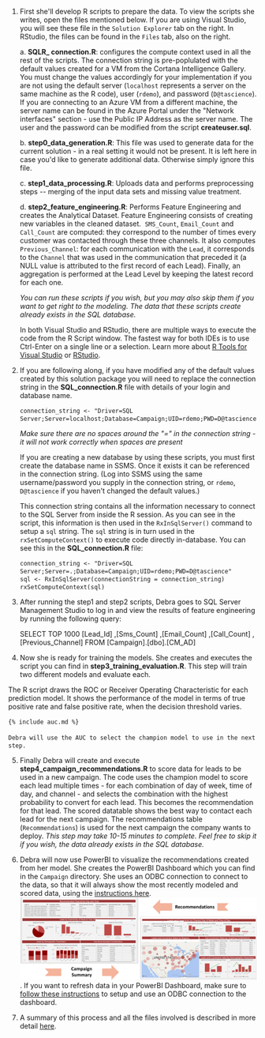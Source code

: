
1.  First she'll develop R scripts to prepare the data.  To view the scripts she writes, open the files mentioned below.  If you are using Visual Studio, you will see these file in the `Solution Explorer` tab on the right.  In RStudio, the files can be found in the `Files` tab, also on the right. 

    a.  **SQLR_ connection.R**: configures the compute context used in all the rest of the scripts. The connection string is pre-poplulated with the default values created for a VM from the Cortana Intelligence Gallery.  You must  change the values accordingly for your implementation if you are not using the default server (`localhost` represents a server on the same machine as the R code),  user (`rdemo`), and password (`D@tascience`).  If you are connecting to an Azure VM from a different machine, the server name can be found in the Azure Portal under the "Network interfaces" section - use the Public IP Address as the server name. The user and the password can be modified from the script **createuser.sql**. 

    b.  **step0_data_generation.R**:  This file was used to generate data for the current solution - in a real setting it would not be present.  It is left here in case you'd like to generate additional data.  Otherwise simply ignore this file.

    c.	**step1_data_processing.R**:  Uploads data and performs preprocessing steps -- merging of the input data sets and missing value treatment.  

    d.	**step2_feature_engineering.R**:  Performs Feature Engineering and creates the Analytical Dataset. Feature Engineering consists of creating new variables in the cleaned dataset.  `SMS_Count`, `Email_Count` and `Call_Count` are computed: they correspond to the number of times every customer was contacted through these three channels. It also computes `Previous_Channel`: for each communication with the `Lead`, it corresponds to the `Channel` that was used in the communication that preceded it (a NULL value is attributed to the first record of each Lead). Finally, an aggregation is performed at the Lead Level by keeping the latest record for each one. 
    
    *You can run these scripts if you wish, but you may also skip them if you want to get right to the modeling.  The data that these scripts create already exists in the SQL database.* 

    In both Visual Studio and RStudio, there are multiple ways to execute the code from the R Script window.  The fastest way for both IDEs is to use Ctrl-Enter on a single line or a selection.  Learn more about  <a href="http://microsoft.github.io/RTVS-docs/">R Tools for Visual Studio</a> or <a href="https://www.rstudio.com/products/rstudio/features/">RStudio</a>.

2.  If you are following along, if you have modified any of the default values created by this solution package you will need to replace the connection string in the **SQL_connection.R** file with details of your login and database name.  
   
       
        connection_string <- "Driver=SQL Server;Server=localhost;Database=Campaign;UID=rdemo;PWD=D@tascience"
        

    *Make sure there are no spaces around the "=" in the connection string - it will not work correctly when spaces are present*

    If you are creating a new database by using these scripts, you must first create the database name in SSMS.  Once it exists it can be referenced in the connection string.  (Log into SSMS using the same username/password you supply in the connection string, or `rdemo`, `D@tascience` if you haven't changed the default values.)

    This connection string contains all the information necessary to connect to the SQL Server from inside the R session. As you can see in the script, this information is then used in the `RxInSqlServer()` command to setup a `sql` string.  The `sql` string is in turn used in the `rxSetComputeContext()` to execute code directly in-database.  You can see this in the **SQL_connection.R** file:

        connection_string <- "Driver=SQL Server;Server=.;Database=Campaign;UID=rdemo;PWD=D@tascience"
        sql <- RxInSqlServer(connectionString = connection_string)
        rxSetComputeContext(sql)
      

    
 3.  After running the step1 and step2 scripts, Debra goes to SQL Server Management Studio to log in and view the results of feature engineering by running the following query:
        

        SELECT TOP 1000 [Lead_Id]
        ,[Sms_Count]
        ,[Email_Count]
        ,[Call_Count]
        ,[Previous_Channel]
        FROM [Campaign].[dbo].[CM_AD]


4.  Now she is ready for training the models.  She creates and executes the script you can find in **step3_training_evaluation.R**.  This step will train two different models and evaluate each.  

   The R script draws the ROC or Receiver Operating Characteristic for each prediction model. It shows the performance of the model in terms of true positive rate and false positive rate, when the decision threshold varies. 

    {% include auc.md %}

    Debra will use the AUC to select the champion model to use in the next step.

5.  Finally Debra will create and execute **step4_campaign_recommendations.R** to score data for leads to be used in a new campaign. The code uses the champion model to score each lead multiple times - for each combination of day of week, time of day, and channel - and selects the combination with the highest probability to convert for each lead.  This becomes the recommendation for that lead.  The scored datatable shows the best way to contact each lead for the next campaign. The recommendations table (`Recommendations`) is used for the next campaign the company wants to deploy.
   *This step may take 10-15 minutes to complete.  Feel free to skip it if you wish, the data already exists in the SQL database.*

6.  Debra will now use PowerBI to visualize the recommendations created from her model.  She creates the PowerBI Dashboard which you can find in the `Campaign` directory.  She uses an ODBC connection to connect to the data, so that it will always show the most recently modeled and scored data, using the [instructions here](Visualize_Results.html).
  <img src="images/visualize.png">.  If you want to refresh data in your PowerBI Dashboard, make sure to [follow these instructions](Visualize_Results.html) to setup and use an ODBC connection to the dashboard.

7.  A summary of this process and all the files involved is described in more detail [here](data-scientist.html).
